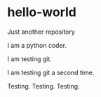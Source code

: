 # hello-world
Just another repository

I am a python coder.

I am testing git.

I am testing git a second time.

Testing. Testing. Testing.
